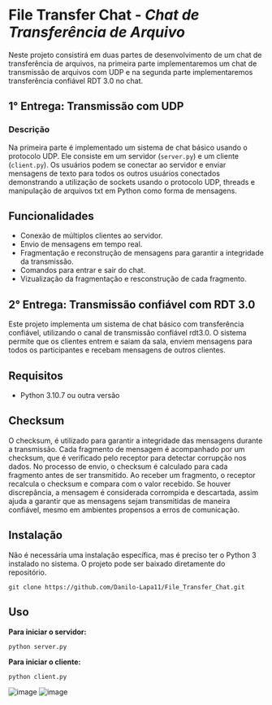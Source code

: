 # File Transfer Chat - *Chat de Transferência de Arquivo*

Neste projeto consistirá em duas partes de desenvolvimento de um chat de transferência de arquivos, na primeira parte implementaremos um chat de transmissão de arquivos com UDP e na segunda parte implementaremos transferência confiável RDT 3.0 no chat.

## **1° Entrega:** Transmissão com UDP

### Descrição
Na primeira parte é implementado um sistema de chat básico usando o protocolo UDP. Ele consiste em um servidor (`server.py`) e um cliente (`client.py`). Os usuários podem se conectar ao servidor e enviar mensagens de texto para todos os outros usuários conectados demonstrando a utilização de sockets usando o protocolo UDP, threads e manipulação de arquivos txt em Python como forma de mensagens.

## Funcionalidades
- Conexão de múltiplos clientes ao servidor.
- Envio de mensagens em tempo real.
- Fragmentação e reconstrução de mensagens para garantir a integridade da transmissão.
- Comandos para entrar e sair do chat.
- Vizualização da fragmentação e resconstrução de cada fragmento.

## **2° Entrega:** Transmissão confiável com RDT 3.0
Este projeto implementa um sistema de chat básico com transferência confiável, utilizando o canal de transmissão confiável rdt3.0. O sistema permite que os clientes entrem e saiam da sala, enviem mensagens para todos os participantes e recebam mensagens de outros clientes.

## Requisitos
- Python 3.10.7 ou outra versão


## Checksum
O checksum, é utilizado para garantir a integridade das mensagens durante a transmissão. Cada fragmento de mensagem é acompanhado por um checksum, que é verificado pelo receptor para detectar corrupção nos dados. No processo de envio, o checksum é calculado para cada fragmento antes de ser transmitido. Ao receber um fragmento, o receptor recalcula o checksum e compara com o valor recebido. Se houver discrepância, a mensagem é considerada corrompida e descartada, assim ajuda a garantir que as mensagens sejam transmitidas de maneira confiável, mesmo em ambientes propensos a erros de comunicação.

## Instalação
Não é necessária uma instalação específica, mas é preciso ter o Python 3 instalado no sistema. O projeto pode ser baixado diretamente do repositório.

```
git clone https://github.com/Danilo-Lapa11/File_Transfer_Chat.git
```

## Uso
**Para iniciar o servidor:**

```
python server.py
```

**Para iniciar o cliente:**

```
python client.py
```

![image](https://github.com/Danilo-Lapa11/File_Transfer_Chat/assets/123251524/18f3ba9d-1127-459d-ad42-b61b7e3e17ce)
![image](https://github.com/Danilo-Lapa11/File_Transfer_Chat/assets/123251524/fb6d9682-c7b5-4cf8-8202-75d47c7d075a)
